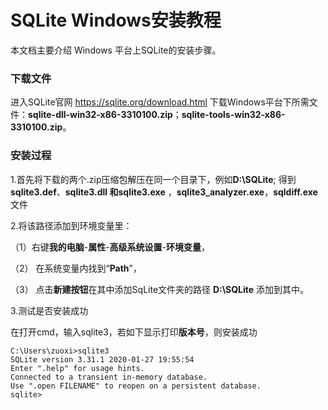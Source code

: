 # SQLite Windows安装教程

本文档主要介绍 Windows 平台上SQLite的安装步骤。

### 下载文件

进入SQLite官网  <https://sqlite.org/download.html> 下载Windows平台下所需文件：**sqlite-dll-win32-x86-3310100.zip**；**sqlite-tools-win32-x86-3310100.zip**。

### 安装过程

1.首先将下载的两个.zip压缩包解压在同一个目录下，例如**D:\SQLite**; 得到 **sqlite3.def**、**sqlite3.dll **和**sqlite3.exe** ，**sqlite3_analyzer.exe**，**sqldiff.exe**文件

2.将该路径添加到环境变量里：

（1）右键**我的电脑**-**属性**-**高级系统设置**-**环境变量**，

（2） 在系统变量内找到“**Path**”，

（3） 点击**新建按钮**在其中添加SqLite文件夹的路径 **D:\SQLite** 添加到其中。

3.测试是否安装成功

在打开cmd，输入sqlite3，若如下显示打印**版本号**，则安装成功

~~~C:\Users\zuoxi>sqlite3
C:\Users\zuoxi>sqlite3
SQLite version 3.31.1 2020-01-27 19:55:54
Enter ".help" for usage hints.
Connected to a transient in-memory database.
Use ".open FILENAME" to reopen on a persistent database.
sqlite>
~~~



